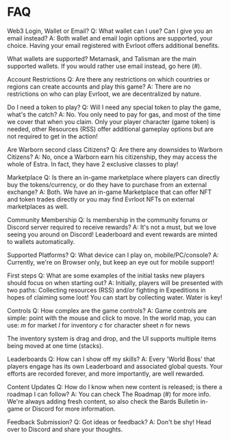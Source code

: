 # FAQ

Web3 Login, Wallet or Email?
Q: What wallet can I use? Can I give you an email instead?
A: Both wallet and email login options are supported, your choice. Having your email registered with Evrloot offers additional benefits.

What wallets are supported?
Metamask, and Talisman are the main supported wallets. If you would rather use email instead, go here (#).

Account Restrictions
Q: Are there any restrictions on which countries or regions can create accounts and play this game?
A: There are no restrictions on who can play Evrloot, we are decentralized by nature.

Do I need a token to play?
Q: Will I need any special token to play the game, what's the catch?
A: No. You only need to pay for gas, and most of the time we cover that when you claim. Only your player character (game token) is needed, other Resources (RSS) offer additional gameplay options but are not required to get in the action!

Are Warborn second class Citizens?
Q: Are there any downsides to Warborn Citizens?
A: No, once a Warborn earn his citizenship, they may access the whole of Estra. In fact, they have 2 exclusive classes to play!

Marketplace
Q: Is there an in-game marketplace where players can directly buy the tokens/currency, or do they have to purchase from an external exchange?
A: Both. We have an in-game Marketplace that can offer NFT and token trades directly or you may find Evrloot NFTs on external marketplaces as well.

Community Membership
Q: Is membership in the community forums or Discord server required to receive rewards?
A: It's not a must, but we love seeing you around on Discord! Leaderboard and event rewards are minted to wallets automatically.

Supported Platforms?
Q: What device can I play on, mobile/PC/console?
A: Currently, we're on Browser only, but keep an eye out for mobile support!

First steps
Q: What are some examples of the initial tasks new players should focus on when starting out?
A: Initially, players will be presented with two paths: Collecting resources (RSS) and/or fighting in Expeditions in hopes of claiming some loot! You can start by collecting water. Water is key!

Controls
Q: How complex are the game controls?
A: Game controls are simple: point with the mouse and click to move. In the world map, you can use:
$m$ for market
$l$ for inventory
$c$ for character sheet
$n$ for news

The inventory system is drag and drop, and the UI supports multiple items being moved at one time (stacks).

Leaderboards
Q: How can I show off my skills?
A: Every 'World Boss' that players engage has its own Leaderboard and associated global quests. Your efforts are recorded forever, and more importantly, are well rewarded.

Content Updates
Q: How do I know when new content is released; is there a roadmap I can follow?
A: You can check The Roadmap (#) for more info. We're always adding fresh content, so also check the Bards Bulletin in-game or Discord for more information.

Feedback Submission?
Q: Got ideas or feedback?
A: Don't be shy! Head over to Discord and share your thoughts.
